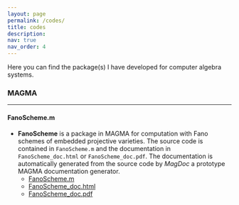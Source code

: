 ```yaml
---
layout: page
permalink: /codes/
title: codes
description:
nav: true
nav_order: 4
---
```


Here you can find the package(s) I have developed for computer algebra systems.

### MAGMA
---

#### FanoScheme.m

- **FanoScheme** is a package in MAGMA for computation with Fano schemes of embedded projective varieties. The source code is contained in `FanoScheme.m` and the documentation in `FanoScheme_doc.html` or `FanoScheme_doc.pdf`. The documentation is automatically generated from the source code by *MagDoc* a prototype MAGMA documentation generator.  
    - <a href="{{ '/assets/codes/magma/FanoScheme/FanoScheme.m' | relative_url }}">FanoScheme.m</a>
    - <a href="{{ '/assets/codes/magma/FanoScheme/FanoScheme_doc.html' | relative_url }}">FanoScheme_doc.html</a>
    - <a href="{{ '/assets/codes/magma/FanoScheme/FanoScheme_doc.pdf' | relative_url }}">FanoScheme_doc.pdf</a>
